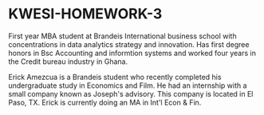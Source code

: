 # KWESI-HOMEWORK-3
First year MBA student at Brandeis International business school with concentrations in data analytics strategy and innovation. Has first degree honors in Bsc Accounting and informtion systems and worked four years in the Credit bureau industry in Ghana.

Erick Amezcua is a Brandeis student who recently completed his undergraduate study in Economics and Film. He had an internship with a small company known as Joseph's advisory. This company is located in El Paso, TX. Erick is currently doing an MA in Int'l Econ & Fin. 
